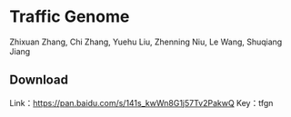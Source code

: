 

# Traffic Genome

Zhixuan Zhang, Chi Zhang, Yuehu Liu, Zhenning Niu, Le Wang, Shuqiang Jiang


## Download

Link：https://pan.baidu.com/s/141s_kwWn8G1j57Tv2PakwQ 
Key：tfgn 

